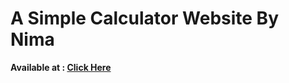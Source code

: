 # A Simple Calculator Website By Nima

<b>Available at : <a href="https://niduknimantha.github.io/calculator-nima/">Click Here</a></b>
